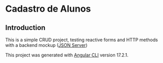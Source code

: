 # Cadastro de Alunos

## Introduction

This is a simple CRUD project, testing reactive forms and HTTP methods with a backend mockup ([JSON Server](https://github.com/typicode/json-server/tree/v0))

This project was generated with [Angular CLI](https://github.com/angular/angular-cli) version 17.2.1.
